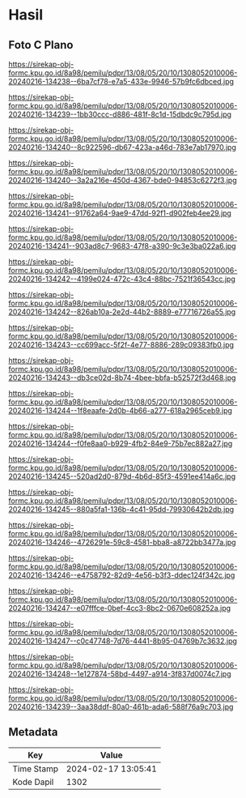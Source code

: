 # Hasil

## Foto C Plano

https://sirekap-obj-formc.kpu.go.id/8a98/pemilu/pdpr/13/08/05/20/10/1308052010006-20240216-134238--6ba7cf78-e7a5-433e-9946-57b9fc6dbced.jpg

https://sirekap-obj-formc.kpu.go.id/8a98/pemilu/pdpr/13/08/05/20/10/1308052010006-20240216-134239--1bb30ccc-d886-481f-8c1d-15dbdc9c795d.jpg

https://sirekap-obj-formc.kpu.go.id/8a98/pemilu/pdpr/13/08/05/20/10/1308052010006-20240216-134240--8c922596-db67-423a-a46d-783e7ab17970.jpg

https://sirekap-obj-formc.kpu.go.id/8a98/pemilu/pdpr/13/08/05/20/10/1308052010006-20240216-134240--3a2a216e-450d-4367-bde0-94853c6272f3.jpg

https://sirekap-obj-formc.kpu.go.id/8a98/pemilu/pdpr/13/08/05/20/10/1308052010006-20240216-134241--91762a64-9ae9-47dd-92f1-d902feb4ee29.jpg

https://sirekap-obj-formc.kpu.go.id/8a98/pemilu/pdpr/13/08/05/20/10/1308052010006-20240216-134241--903ad8c7-9683-47f8-a390-9c3e3ba022a6.jpg

https://sirekap-obj-formc.kpu.go.id/8a98/pemilu/pdpr/13/08/05/20/10/1308052010006-20240216-134242--4199e024-472c-43c4-88bc-7521f36543cc.jpg

https://sirekap-obj-formc.kpu.go.id/8a98/pemilu/pdpr/13/08/05/20/10/1308052010006-20240216-134242--826ab10a-2e2d-44b2-8889-e77716726a55.jpg

https://sirekap-obj-formc.kpu.go.id/8a98/pemilu/pdpr/13/08/05/20/10/1308052010006-20240216-134243--cc699acc-5f2f-4e77-8886-289c09383fb0.jpg

https://sirekap-obj-formc.kpu.go.id/8a98/pemilu/pdpr/13/08/05/20/10/1308052010006-20240216-134243--db3ce02d-8b74-4bee-bbfa-b52572f3d468.jpg

https://sirekap-obj-formc.kpu.go.id/8a98/pemilu/pdpr/13/08/05/20/10/1308052010006-20240216-134244--1f8eaafe-2d0b-4b66-a277-618a2965ceb9.jpg

https://sirekap-obj-formc.kpu.go.id/8a98/pemilu/pdpr/13/08/05/20/10/1308052010006-20240216-134244--f0fe8aa0-b929-4fb2-84e9-75b7ec882a27.jpg

https://sirekap-obj-formc.kpu.go.id/8a98/pemilu/pdpr/13/08/05/20/10/1308052010006-20240216-134245--520ad2d0-879d-4b6d-85f3-4591ee414a6c.jpg

https://sirekap-obj-formc.kpu.go.id/8a98/pemilu/pdpr/13/08/05/20/10/1308052010006-20240216-134245--880a5fa1-136b-4c41-95dd-79930642b2db.jpg

https://sirekap-obj-formc.kpu.go.id/8a98/pemilu/pdpr/13/08/05/20/10/1308052010006-20240216-134246--4726291e-59c8-4581-bba8-a8722bb3477a.jpg

https://sirekap-obj-formc.kpu.go.id/8a98/pemilu/pdpr/13/08/05/20/10/1308052010006-20240216-134246--e4758792-82d9-4e56-b3f3-ddec124f342c.jpg

https://sirekap-obj-formc.kpu.go.id/8a98/pemilu/pdpr/13/08/05/20/10/1308052010006-20240216-134247--e07fffce-0bef-4cc3-8bc2-0670e608252a.jpg

https://sirekap-obj-formc.kpu.go.id/8a98/pemilu/pdpr/13/08/05/20/10/1308052010006-20240216-134247--c0c47748-7d76-4441-8b95-04769b7c3632.jpg

https://sirekap-obj-formc.kpu.go.id/8a98/pemilu/pdpr/13/08/05/20/10/1308052010006-20240216-134248--1e127874-58bd-4497-a914-3f837d0074c7.jpg

https://sirekap-obj-formc.kpu.go.id/8a98/pemilu/pdpr/13/08/05/20/10/1308052010006-20240216-134239--3aa38ddf-80a0-461b-ada6-588f76a9c703.jpg


## Metadata

| Key        | Value               |
| ---------- | ------------------- |
| Time Stamp | 2024-02-17 13:05:41 |
| Kode Dapil | 1302                |



